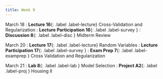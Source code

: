 ```yaml
---
title: Week 9
---
```



March 18
: **Lecture 16**{: .label .label-lecture} Cross-Validation and Regularization
: **Lecture Participation 16**{: .label .label-survey } 
: **Discussion 8**{: .label .label-disc } Midterm Review

March 20
: **Lecture 17**{: .label .label-lecture} Random Variables
: **Lecture Participation 17**{: .label .label-survey } 
: **Exam Prep 7**{: .label .label-examprep } Cross Validation and Regularization

March 21
: **Lab 8**{: .label .label-lab }  Model Selection
: **Project A2**{: .label .label-proj } Housing II